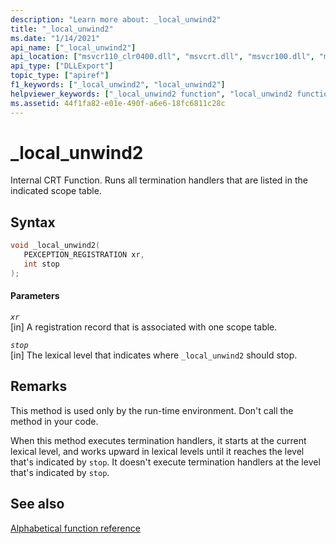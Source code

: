 ```yaml
---
description: "Learn more about: _local_unwind2"
title: "_local_unwind2"
ms.date: "1/14/2021"
api_name: ["_local_unwind2"]
api_location: ["msvcr110_clr0400.dll", "msvcrt.dll", "msvcr100.dll", "msvcr110.dll", "msvcr80.dll", "msvcr90.dll", "msvcr120.dll", "api-ms-win-crt-private-l1-1-0.dll"]
api_type: ["DLLExport"]
topic_type: ["apiref"]
f1_keywords: ["_local_unwind2", "local_unwind2"]
helpviewer_keywords: ["_local_unwind2 function", "local_unwind2 function"]
ms.assetid: 44f1fa82-e01e-490f-a6e6-18fc6811c28c
---
```

# _local_unwind2

Internal CRT Function. Runs all termination handlers that are listed in the indicated scope table.

## Syntax

```cpp
void _local_unwind2(
   PEXCEPTION_REGISTRATION xr,
   int stop
);
```

#### Parameters

*`xr`*\
[in] A registration record that is associated with one scope table.

*`stop`*\
[in] The lexical level that indicates where `_local_unwind2` should stop.

## Remarks

This method is used only by the run-time environment. Don't call the method in your code.

When this method executes termination handlers, it starts at the current lexical level, and works upward in lexical levels until it reaches the level that's indicated by `stop`. It doesn't execute termination handlers at the level that's indicated by `stop`.

## See also

[Alphabetical function reference](./reference/crt-alphabetical-function-reference.md)

